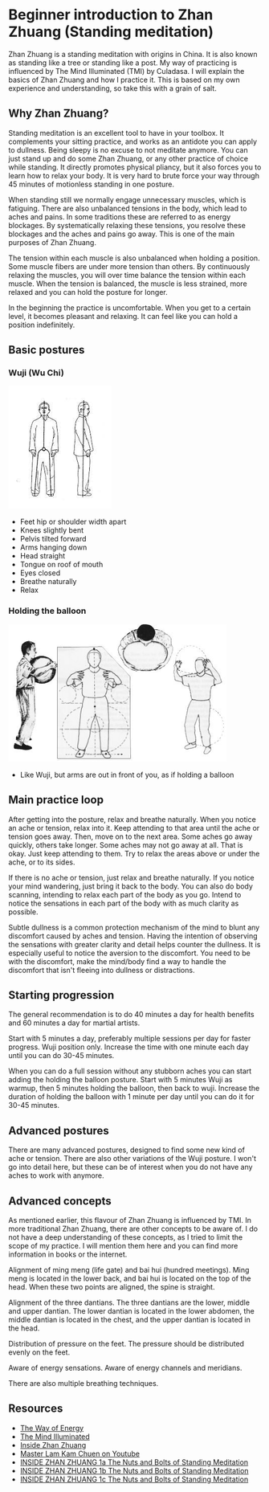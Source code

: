 # Beginner introduction to Zhan Zhuang (Standing meditation)

Zhan Zhuang is a standing meditation with origins in China. It is also known as standing like a tree or standing like a post. My way of practicing is influenced by The Mind Illuminated (TMI) by Culadasa. I will explain the basics of Zhan Zhuang and how I practice it. This is based on my own experience and understanding, so take this with a grain of salt.

## Why Zhan Zhuang?

Standing meditation is an excellent tool to have in your toolbox. It complements your sitting practice, and works as an antidote you can apply to dullness. Being sleepy is no excuse to not meditate anymore. You can just stand up and do some Zhan Zhuang, or any other practice of choice while standing. It directly promotes physical pliancy, but it also forces you to learn how to relax your body. It is very hard to brute force your way through 45 minutes of motionless standing in one posture.

When standing still we normally engage unnecessary muscles, which is fatiguing. There are also unbalanced tensions in the body, which lead to aches and pains. In some traditions these are referred to as energy blockages. By systematically relaxing these tensions, you resolve these blockages and the aches and pains go away. This is one of the main purposes of Zhan Zhuang.

The tension within each muscle is also unbalanced when holding a position. Some muscle fibers are under more tension than others. By continuously relaxing the muscles, you will over time balance the tension within each muscle. When the tension is balanced, the muscle is less strained, more relaxed and you can hold the posture for longer.

In the beginning the practice is uncomfortable. When you get to a certain level, it becomes pleasant and relaxing. It can feel like you can hold a position indefinitely.

## Basic postures

### Wuji (Wu Chi)

![Alt text](wuji.jpeg)

- Feet hip or shoulder width apart
- Knees slightly bent
- Pelvis tilted forward
- Arms hanging down
- Head straight
- Tongue on roof of mouth
- Eyes closed
- Breathe naturally
- Relax

### Holding the balloon

![Alt text](holdingthebaloon.jpeg)

- Like Wuji, but arms are out in front of you, as if holding a balloon

## Main practice loop

After getting into the posture, relax and breathe naturally. When you notice an ache or tension, relax into it. Keep attending to that area until the ache or tension goes away. Then, move on to the next area. Some aches go away quickly, others take longer. Some aches may not go away at all. That is okay. Just keep attending to them. Try to relax the areas above or under the ache, or to its sides.

If there is no ache or tension, just relax and breathe naturally. If you notice your mind wandering, just bring it back to the body. You can also do body scanning, intending to relax each part of the body as you go. Intend to notice the sensations in each part of the body with as much clarity as possible.

Subtle dullness is a common protection mechanism of the mind to blunt any discomfort caused by aches and tension. Having the intention of observing the sensations with greater clarity and detail helps counter the dullness. It is especially useful to notice the aversion to the discomfort. You need to be with the discomfort, make the mind/body find a way to handle the discomfort that isn't fleeing into dullness or distractions.

## Starting progression

The general recommendation is to do 40 minutes a day for health benefits and 60 minutes a day for martial artists.

Start with 5 minutes a day, preferably multiple sessions per day for faster progress. Wuji position only. Increase the time with one minute each day until you can do 30-45 minutes.

When you can do a full session without any stubborn aches you can start adding the holding the balloon posture. Start with 5 minutes Wuji as warmup, then 5 minutes holding the balloon, then back to wuji. Increase the duration of holding the balloon with 1 minute per day until you can do it for 30-45 minutes.

## Advanced postures

There are many advanced postures, designed to find some new kind of ache or tension. There are also other variations of the Wuji posture. I won't go into detail here, but these can be of interest when you do not have any aches to work with anymore.

## Advanced concepts

As mentioned earlier, this flavour of Zhan Zhuang is influenced by TMI. In more traditional Zhan Zhuang, there are other concepts to be aware of. I do not have a deep understanding of these concepts, as I tried to limit the scope of my practice. I will mention them here and you can find more information in books or the internet.

Alignment of ming meng (life gate) and bai hui (hundred meetings). Ming meng is located in the lower back, and bai hui is located on the top of the head. When these two points are aligned, the spine is straight.

Alignment of the three dantians. The three dantians are the lower, middle and upper dantian. The lower dantian is located in the lower abdomen, the middle dantian is located in the chest, and the upper dantian is located in the head.

Distribution of pressure on the feet. The pressure should be distributed evenly on the feet.

Aware of energy sensations. Aware of energy channels and meridians.

There are also multiple breathing techniques.

## Resources

- [The Way of Energy](https://www.amazon.com/Way-Energy-Mastering-Internal-Strength/dp/0671736450)
- [The Mind Illuminated](https://www.amazon.com/Mind-Illuminated-Meditation-Integrating-Mindfulness/dp/1501156985)
- [Inside Zhan Zhuang](https://www.amazon.com/Inside-Zhan-Zhuang-Mark-Cohen/dp/0988317885)
- [Master Lam Kam Chuen on Youtube](https://youtu.be/y07FauHYlmg?t=140)
- [INSIDE ZHAN ZHUANG 1a The Nuts and Bolts of Standing Meditation](https://www.youtube.com/watch?v=7uV9SAvG0VU&ab_channel=MarkCohen)
- [INSIDE ZHAN ZHUANG 1b The Nuts and Bolts of Standing Meditation](https://www.youtube.com/watch?v=oqa_C-LImss&ab_channel=MarkCohen)
- [INSIDE ZHAN ZHUANG 1c The Nuts and Bolts of Standing Meditation](https://www.youtube.com/watch?v=mPOHB6WYY68&ab_channel=MarkCohen)
